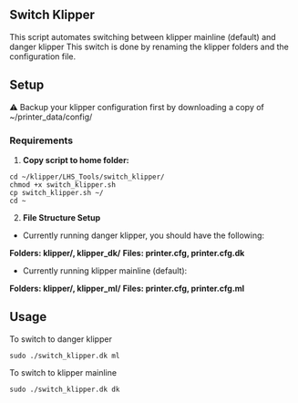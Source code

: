 ## Switch Klipper


This script automates switching between klipper mainline (default) and danger klipper
This switch is done by renaming the klipper folders and the configuration file.  


## Setup

:warning: Backup your klipper configuration first by downloading a copy of ~/printer_data/config/ 


### Requirements

1. **Copy script to home folder:**

```
cd ~/klipper/LHS_Tools/switch_klipper/
chmod +x switch_klipper.sh
cp switch_klipper.sh ~/
cd ~
```

2. **File Structure Setup**



* Currently running danger klipper, you should have the following:  

**Folders: klipper/, klipper_dk/**
**Files: printer.cfg, printer.cfg.dk**


* Currently running klipper mainline (default):  

**Folders: klipper/, klipper_ml/**
**Files: printer.cfg, printer.cfg.ml**

## Usage

To switch to danger klipper

```
sudo ./switch_klipper.dk ml
```

To switch to klipper mainline

```
sudo ./switch_klipper.dk dk
```
